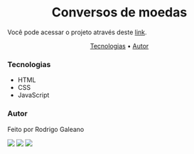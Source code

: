 <h1 align="center">Conversos de moedas</h1>

Você pode acessar o projeto através deste <a href="https://rodrigogaleano.github.io/conversor_moedas/" target="_blank">link</a>.

<p align="center">
 <a href="#tecnologias">Tecnologias</a> •
 <a href="#autor">Autor</a>
</p>

### Tecnologias

<ul>
  <li>HTML</li>
  <li>CSS</li>
  <li>JavaScript</li>
</ul>


### Autor

Feito por Rodrigo Galeano

<a href="https://instagram.com/rodrigo1galeano" target="_blank"><img src="https://img.shields.io/badge/Instagram-E4405F?style=for-the-badge&logo=instagram&logoColor=white" target="_blank"></a>
<a href = "mailto:rodrigo1galeano@gmail.com"><img src="https://img.shields.io/badge/Gmail-D14836?style=for-the-badge&logo=gmail&logoColor=white" target="_blank"></a>
<a href="https://www.linkedin.com/in/rodrigogaleano/" target="_blank"><img src="https://img.shields.io/badge/LinkedIn-0077B5?style=for-the-badge&logo=linkedin&logoColor=white" target="_blank"></a> 

